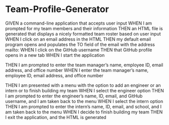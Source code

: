 # Team-Profile-Generator

GIVEN a command-line application that accepts user input 
WHEN I am prompted for my team members and their information
THEN an HTML file is generated that displays a nicely formatted team roster based on user input
WHEN I click on an email address in the HTML
THEN my default email program opens and populates the TO field of the email with the address  mailto:
WHEN I click on the GitHub username
THEN that GitHub profile opens in a new tab
WHEN I start the application

THEN I am prompted to enter the team manager’s name, employee ID, email address, and office number
WHEN I enter the team manager’s name, employee ID, email address, and office number

THEN I am presented with a menu with the option to add an engineer or an intern or to finish building my team
WHEN I select the engineer option
THEN I am prompted to enter the engineer’s name, ID, email, and GitHub username, and I am taken back to the menu
WHEN I select the intern option
THEN I am prompted to enter the intern’s name, ID, email, and school, and I am taken back to the menu
WHEN I decide to finish building my team
THEN I exit the application, and the HTML is generated